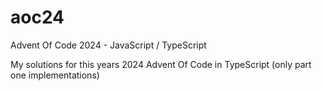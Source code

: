 # aoc24
Advent Of Code 2024 - JavaScript / TypeScript

My solutions for this years 2024 Advent Of Code in TypeScript (only part one implementations)
